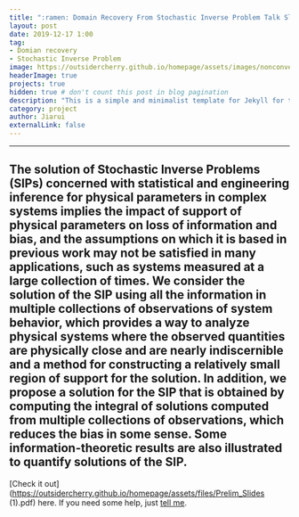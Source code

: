 ```yaml
---
title: ":ramen: Domain Recovery From Stochastic Inverse Problem Talk Slides"
layout: post
date: 2019-12-17 1:00
tag: 
- Domian recovery
- Stochastic Inverse Problem
image: https://outsidercherry.github.io/homepage/assets/images/nonconvexnew.png
headerImage: true
projects: true
hidden: true # don't count this post in blog pagination
description: "This is a simple and minimalist template for Jekyll for those who likes to eat noodles."
category: project
author: Jiarui
externalLink: false
---
```


---
The solution of Stochastic Inverse Problems (SIPs) concerned with statistical and engineering inference for physical parameters in complex systems implies the impact of support of physical parameters on loss of information and bias, and the assumptions on which it is based in previous work may not be satisfied in many applications, such as systems measured at a large collection of times. We consider the solution of the SIP using all the information in multiple collections of observations of system behavior, which provides a way to analyze physical systems where the observed quantities are physically close and are nearly indiscernible and a method for constructing a relatively small region of support for the solution. In addition, we propose a solution for the SIP that is obtained by computing the integral of solutions computed from multiple collections of observations, which reduces the bias in some sense. Some information-theoretic results are also illustrated to quantify solutions of the SIP.
---

[Check it out](https://outsidercherry.github.io/homepage/assets/files/Prelim_Slides (1).pdf) here.
If you need some help, just [tell me](https://github.com/outsidercherry/homepage/issues).

